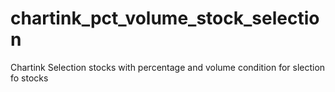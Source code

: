 # chartink_pct_volume_stock_selection
Chartink Selection stocks with percentage and volume condition for slection fo stocks
